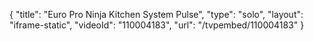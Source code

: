 {
    "title": "Euro Pro Ninja Kitchen System Pulse",
    "type": "solo",
    "layout": "iframe-static",
    "videoId": "110004183",
    "url": "\/tvpembed\/110004183"
}